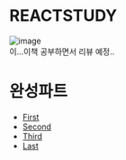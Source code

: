 # REACTSTUDY

![image](https://user-images.githubusercontent.com/64140544/143434777-04f4f0dd-d5c5-46d1-bb8a-358032ed922f.png)
<br>
이...이책 공부하면서 리뷰 예정..

# 완성파트
- [First](./Firstpart.md)
- [Second](./Secondpart.md)
- [Third](./Thirdpart.md)
- [Last](./LastPart.md)
